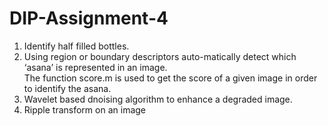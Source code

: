 # DIP-Assignment-4

1. Identify half filled bottles. </br>
2. Using region or boundary descriptors auto-matically detect which ‘asana’ is represented in an image. </br>
    The function score.m is used to get the score of a given image in order to identify the asana.
3. Wavelet based dnoising algorithm to enhance a degraded image. </br>
4. Ripple transform on an image
